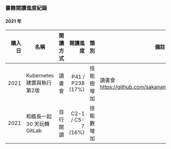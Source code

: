 ### 書籍閱讀進度紀錄

#### 2021 年

| 購入日  | 名稱                      | 閱讀方式 | 閱讀進度             | 類別      | 備註                                                  |
| ----------: | ------------------------ | --------- | ------------------: | -------- | -----------------------------------------------------|
| 2021   | Kubernetes 建置與執行 第2版 | 讀書會  |  P41 / P238 (17%)   | 技能樹增加 | 讀書會  https://github.com/sakanamax/SA_dockerReading |
| 2021   | 和艦長一起 30 天玩轉 GitLab | 自行閱讀  |  C2-1 / C5-7 (16%) | 技能數增加 |                                                      |